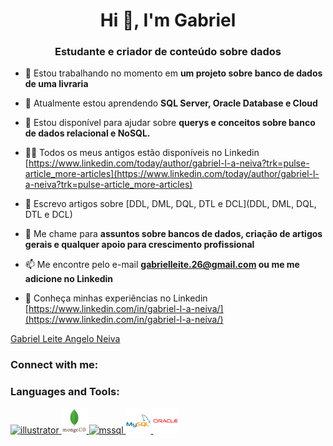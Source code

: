 <h1 align="center">Hi 👋, I'm Gabriel</h1>
<h3 align="center">Estudante e criador de conteúdo sobre dados</h3>

- 🔭 Estou trabalhando no momento em **um projeto sobre banco de dados de uma livraria**

- 🌱 Atualmente estou aprendendo **SQL Server, Oracle Database e Cloud**

- 🤝 Estou disponível para ajudar sobre **querys e conceitos sobre banco de dados relacional e NoSQL.**

- 👨‍💻 Todos os meus antigos estão disponíveis no Linkedin [https://www.linkedin.com/today/author/gabriel-l-a-neiva?trk=pulse-article_more-articles](https://www.linkedin.com/today/author/gabriel-l-a-neiva?trk=pulse-article_more-articles)

- 📝 Escrevo artigos sobre [DDL, DML, DQL, DTL e DCL](DDL, DML, DQL, DTL e DCL)

- 💬 Me chame para **assuntos sobre bancos de dados, criação de artigos gerais e qualquer apoio para crescimento profissional**

- 📫 Me encontre pelo e-mail **gabrielleite.26@gmail.com ou me me adicione no Linkedin**

- 📄 Conheça minhas experiências no Linkedin [https://www.linkedin.com/in/gabriel-l-a-neiva/](https://www.linkedin.com/in/gabriel-l-a-neiva/)

<div class="badge-base LI-profile-badge" data-locale="pt_BR" data-size="medium" data-theme="light" data-type="VERTICAL" data-vanity="gabriel-l-a-neiva" data-version="v1"><a class="badge-base__link LI-simple-link" href="https://br.linkedin.com/in/gabriel-l-a-neiva?trk=profile-badge">Gabriel Leite Angelo Neiva</a></div>
              

<h3 align="left">Connect with me:</h3>
<p align="left">
</p>

<h3 align="left">Languages and Tools:</h3>
<p align="left"> <a href="https://www.adobe.com/in/products/illustrator.html" target="_blank" rel="noreferrer"> <img src="https://www.vectorlogo.zone/logos/adobe_illustrator/adobe_illustrator-icon.svg" alt="illustrator" width="40" height="40"/> </a> <a href="https://www.mongodb.com/" target="_blank" rel="noreferrer"> <img src="https://raw.githubusercontent.com/devicons/devicon/master/icons/mongodb/mongodb-original-wordmark.svg" alt="mongodb" width="40" height="40"/> </a> <a href="https://www.microsoft.com/en-us/sql-server" target="_blank" rel="noreferrer"> <img src="https://www.svgrepo.com/show/303229/microsoft-sql-server-logo.svg" alt="mssql" width="40" height="40"/> </a> <a href="https://www.mysql.com/" target="_blank" rel="noreferrer"> <img src="https://raw.githubusercontent.com/devicons/devicon/master/icons/mysql/mysql-original-wordmark.svg" alt="mysql" width="40" height="40"/> </a> <a href="https://www.oracle.com/" target="_blank" rel="noreferrer"> <img src="https://raw.githubusercontent.com/devicons/devicon/master/icons/oracle/oracle-original.svg" alt="oracle" width="40" height="40"/> </a> </p>
